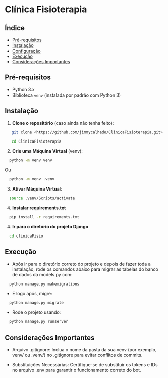 # Clínica Fisioterapia

## Índice

- [Pré-requisitos](#pré-requisitos)
- [Instalação](#instalação)
- [Configuração](#configuração)
- [Execução](#execução)
- [Considerações Importantes](#considerações-importantes)

## Pré-requisitos

- Python 3.x
- Biblioteca `venv` (instalada por padrão com Python 3)

## Instalação

1. **Clone o repositório** (caso ainda não tenha feito):
```bash
   git clone <https://github.com/jimmycalhado/ClinicaFisioterapia.git>

   cd ClinicaFisioterapia
```

2. **Crie uma Máquina Virtual** (venv):

```bash
  python -m venv venv
```
Ou
```bash
  python -m venv .venv
```

3. **Ativar Máquina Virtual**:
```bash
  source .venv/Scripts/activate
```

4. **Instalar requirements.txt**
```bash
  pip install -r requirements.txt
```

4. **Ir para o diretório do projeto Django**
```bash
  cd clinicaFisio
```

## Execução

- Após ir para o diretório correto do projeto e depois de fazer toda a instalação, rode os comandos abaixo para migrar as tabelas do banco de dados da models.py com:

```bash
  python manage.py makemigrations
```
- E logo após, migre:

```bash
  python manage.py migrate
```

- Rode o projeto usando:

```bash
  python manage.py runserver
```


## Considerações Importantes

- Arquivo .gitignore: Inclua o nome da pasta da sua venv (por exemplo, venv/ ou .venv/) no .gitignore para evitar conflitos de commits.

- Substituições Necessárias: Certifique-se de substituir os tokens e IDs no arquivo .env para garantir o funcionamento correto do bot.
